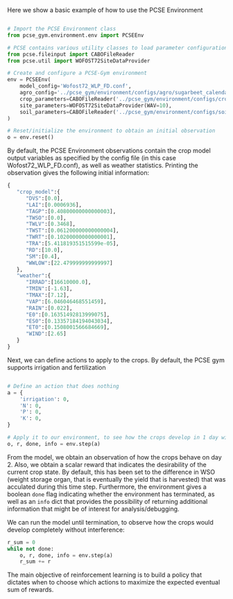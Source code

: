 
Here we show a basic example of how to use the PCSE Environment

```python

# Import the PCSE Environment class
from pcse_gym.environment.env import PCSEEnv

# PCSE contains various utility classes to load parameter configurations
from pcse.fileinput import CABOFileReader
from pcse.util import WOFOST72SiteDataProvider

# Create and configure a PCSE-Gym environment
env = PCSEEnv(
    model_config='Wofost72_WLP_FD.conf',
    agro_config='../pcse_gym/environment/configs/agro/sugarbeet_calendar.yaml',
    crop_parameters=CABOFileReader('../pcse_gym/environment/configs/crop/SUG0601.CAB'),
    site_parameters=WOFOST72SiteDataProvider(WAV=10),
    soil_parameters=CABOFileReader('../pcse_gym/environment/configs/soil/ec3.CAB'),
)

# Reset/initialize the environment to obtain an initial observation
o = env.reset()

```

By default, the PCSE Environment observations contain the crop model output variables as specified by the config file (in this case Wofost72_WLP_FD.conf), as well as weather statistics. Printing the observation gives the following initial information:

```python
{
   "crop_model":{
      "DVS":[0.0],
      "LAI":[0.0006936],
      "TAGP":[0.40800000000000003],
      "TWSO":[0.0],
      "TWLV":[0.3468],
      "TWST":[0.061200000000000004],
      "TWRT":[0.10200000000000001],
      "TRA":[5.411819351515599e-05],
      "RD":[10.0],
      "SM":[0.4],
      "WWLOW":[22.479999999999997]
   },
   "weather":{
      "IRRAD":[16610000.0],
      "TMIN":[-1.63],
      "TMAX":[7.12],
      "VAP":[6.046046468551459],
      "RAIN":[0.022],
      "E0":[0.16351492813999075],
      "ES0":[0.13357184194043034],
      "ET0":[0.1508001566684669],
      "WIND":[2.65]
   }
}
```

Next, we can define actions to apply to the crops. By default, the PCSE gym supports irrigation and fertilization

```python

# Define an action that does nothing
a = {
    'irrigation': 0,
    'N': 0,
    'P': 0,
    'K': 0,
}

# Apply it to our environment, to see how the crops develop in 1 day without interference
o, r, done, info = env.step(a)

```
From the model, we obtain an observation of how the crops behave on day 2. Also, we obtain a scalar reward that indicates the desirability of the current crop state. By default, this has been set to the difference in WSO (weight storage organ, that is eventually the yield that is harvested) that was acculated during this time step. Furthermore, the environment gives a boolean `done` flag indicating whether the environment has terminated, as well as an `info` dict that provides the possibility of returning additional information that might be of interest for analysis/debugging.

We can run the model until termination, to observe how the crops would develop completely without interference:

```python
r_sum = 0
while not done:
    o, r, done, info = env.step(a)
    r_sum += r
```

The main objective of reinforcement learning is to build a policy that dictates when to choose which actions to maximize the expected eventual sum of rewards.

